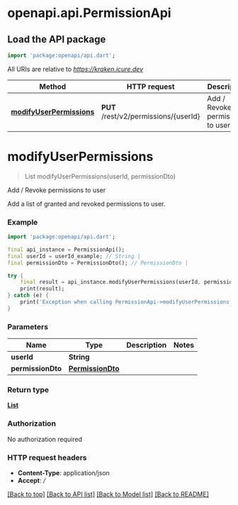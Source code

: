 # openapi.api.PermissionApi

## Load the API package
```dart
import 'package:openapi/api.dart';
```

All URIs are relative to *https://kraken.icure.dev*

Method | HTTP request | Description
------------- | ------------- | -------------
[**modifyUserPermissions**](PermissionApi.md#modifyuserpermissions) | **PUT** /rest/v2/permissions/{userId} | Add / Revoke permissions to user


# **modifyUserPermissions**
> List<PermissionDto> modifyUserPermissions(userId, permissionDto)

Add / Revoke permissions to user

Add a list of granted and revoked permissions to user.

### Example
```dart
import 'package:openapi/api.dart';

final api_instance = PermissionApi();
final userId = userId_example; // String | 
final permissionDto = PermissionDto(); // PermissionDto | 

try {
    final result = api_instance.modifyUserPermissions(userId, permissionDto);
    print(result);
} catch (e) {
    print('Exception when calling PermissionApi->modifyUserPermissions: $e\n');
}
```

### Parameters

Name | Type | Description  | Notes
------------- | ------------- | ------------- | -------------
 **userId** | **String**|  | 
 **permissionDto** | [**PermissionDto**](PermissionDto.md)|  | 

### Return type

[**List<PermissionDto>**](PermissionDto.md)

### Authorization

No authorization required

### HTTP request headers

 - **Content-Type**: application/json
 - **Accept**: */*

[[Back to top]](#) [[Back to API list]](../README.md#documentation-for-api-endpoints) [[Back to Model list]](../README.md#documentation-for-models) [[Back to README]](../README.md)

